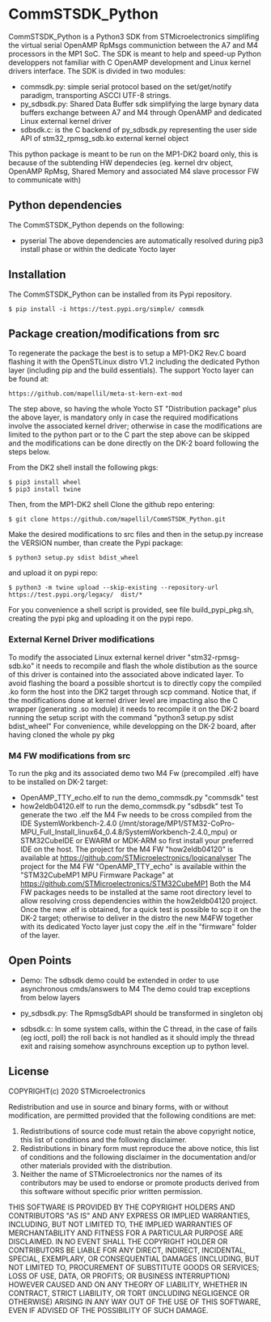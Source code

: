 # CommSTSDK_Python

CommSTSDK_Python is a Python3 SDK from STMicroelectronics simplifing the virtual serial OpenAMP RpMsgs communiction between the A7 and M4 processors in the MP1 SoC. The SDK is meant to help and speed-up Python developpers not familiar with C OpenAMP development and Linux kernel drivers interface.
The SDK is divided in two modules:
- commsdk.py: simple serial protocol based on the set/get/notify paradigm, transporting ASCCI UTF-8 strings. 
- py_sdbsdk.py: Shared Data Buffer sdk simplifying the large bynary data buffers exchange between A7 and M4 through OpenAMP and dedicated Linux external kernel driver
- sdbsdk.c: is the C backend of py_sdbsdk.py representing the user side API of stm32_rpmsg_sdb.ko external kernel object 

This python package is meant to be run on the MP1-DK2 board only, this is because of the subtending HW dependecies (eg. kernel drv object, OpenAMP RpMsg, Shared Memory and associated M4 slave processor FW to communicate with)

## Python dependencies
The CommSTSDK_Python depends on the following:
 - pyserial
 The above dependencies are automatically resolved during pip3 install phase or within the dedicate Yocto layer

## Installation
The CommSTSDK_Python can be installed from its Pypi repository.

  ```Shell
  $ pip install -i https://test.pypi.org/simple/ commsdk
  ```

## Package creation/modifications from src
To regenerate the package the best is to setup a MP1-DK2 Rev.C board flashing it with the OpenSTLinux distro V1.2 including the dedicated Python layer (including pip and the build essentials). The support Yocto layer can be found at:
```
https://github.com/mapellil/meta-st-kern-ext-mod
```
The step above, so having the whole Yocto ST "Distribution package" plus the above layer, is mandatory only in case the required modifications involve the associated kernel driver; otherwise in case the modifications are limited to the python part or to the C part the step above can be skipped and the modifications can be done directly on the DK-2 board following the steps below.

From the DK2 shell install the following pkgs:

  ```Shell
  $ pip3 install wheel
  $ pip3 install twine
  ```
  
Then, from the MP1-DK2 shell Clone the github repo entering:

  ```Shell
  $ git clone https://github.com/mapellil/CommSTSDK_Python.git
  ```

Make the desired modifications to src files and then in the setup.py increase the VERSION number, than
create the Pypi package:
  ```Shell
  $ python3 setup.py sdist bdist_wheel

  ```
and upload it on pypi repo:
  ```Shell
  $ python3 -m twine upload --skip-existing --repository-url https://test.pypi.org/legacy/  dist/*
  ```

For you convenience a shell script is provided, see file build_pypi_pkg.sh, creating the pypi pkg and uploading it on the pypi repo.

### External Kernel Driver modifications
To modify the associated Linux external kernel driver "stm32-rpmsg-sdb.ko" it needs to recompile and flash the whole distibution as the source of this driver is contained into the associated above indicated layer. To avoid flashing the board a possible shortcut is to directly copy the compiled .ko form the host into the DK2 target through scp command. Notice that, if the modifications done at kernel driver level are impacting also the C wrapper (generating .so module) it needs to recompile it on the DK-2 board running the setup script with the command "python3 setup.py sdist bdist_wheel"
For convenience, while developping on the DK-2 board, after having cloned the whole py pkg 

### M4 FW modifications from src
To run the pkg and its associated demo two M4 Fw (precompiled .elf) have to be installed on DK-2 target:
- OpenAMP_TTY_echo.elf to run the demo_commsdk.py "commsdk" test
- how2eldb04120.elf to run the demo_commsdk.py "sdbsdk" test
To generate the two .elf the M4 Fw needs to be cross compiled from the IDE SystemWorkbench-2.4.0 (/mnt/storage/MP1/STM32-CoPro-MPU_Full_Install_linux64_0.4.8/SystemWorkbench-2.4.0_mpu) or STM32CubeIDE or EWARM or MDK-ARM so first install your preferred  IDE on the host.
The project for the M4 FW "how2eldb04120" is available at https://github.com/STMicroelectronics/logicanalyser
The project for the M4 FW "OpenAMP_TTY_echo" is available within the "STM32CubeMP1 MPU Firmware Package" at https://github.com/STMicroelectronics/STM32CubeMP1
Both the M4 FW packages needs to be installed at the same root directory level to allow resolving cross dependencies within the how2eldb04120 project. 
Once the new .elf is obtained, for a quick test is possible to scp it on the DK-2 target; otherwise to deliver in the distro the new M4FW together with its dedicated Yocto layer just copy the .elf in the "firmware" folder of the layer. 


## Open Points
 
 - Demo:
  The sdbsdk demo could be extended in order to use asynchronous cmds/answers to M4
  The demo could trap exceptions from below layers
   
 - py_sdbsdk.py:
  The RpmsgSdbAPI should be transformed in singleton obj

- sdbsdk.c:
  In some system calls, within the C thread, in the case of fails (eg ioctl, poll) the roll back is not handled as it should imply the thread exit and raising somehow asynchrouns exception up to python level. 



## License
COPYRIGHT(c) 2020 STMicroelectronics

Redistribution and use in source and binary forms, with or without
modification, are permitted provided that the following conditions are met:
  1. Redistributions of source code must retain the above copyright notice,
     this list of conditions and the following disclaimer.
  2. Redistributions in binary form must reproduce the above 
     notice, this list of conditions and the following disclaimer in the
     documentation and/or other materials provided with the distribution.
  3. Neither the name of STMicroelectronics nor the names of its
     contributors may be used to endorse or promote products derived from
     this software without specific prior written permission.

THIS SOFTWARE IS PROVIDED BY THE COPYRIGHT HOLDERS AND CONTRIBUTORS "AS IS"
AND ANY EXPRESS OR IMPLIED WARRANTIES, INCLUDING, BUT NOT LIMITED TO, THE
IMPLIED WARRANTIES OF MERCHANTABILITY AND FITNESS FOR A PARTICULAR PURPOSE
ARE DISCLAIMED. IN NO EVENT SHALL THE COPYRIGHT HOLDER OR CONTRIBUTORS BE
LIABLE FOR ANY DIRECT, INDIRECT, INCIDENTAL, SPECIAL, EXEMPLARY, OR
CONSEQUENTIAL DAMAGES (INCLUDING, BUT NOT LIMITED TO, PROCUREMENT OF
SUBSTITUTE GOODS OR SERVICES; LOSS OF USE, DATA, OR PROFITS; OR BUSINESS
INTERRUPTION) HOWEVER CAUSED AND ON ANY THEORY OF LIABILITY, WHETHER IN
CONTRACT, STRICT LIABILITY, OR TORT (INCLUDING NEGLIGENCE OR OTHERWISE)
ARISING IN ANY WAY OUT OF THE USE OF THIS SOFTWARE, EVEN IF ADVISED OF THE
POSSIBILITY OF SUCH DAMAGE.
